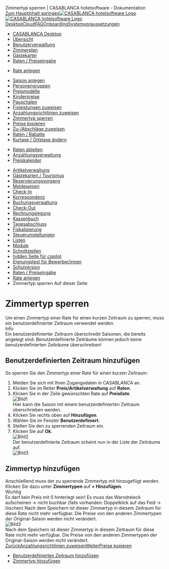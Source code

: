 Zimmertyp sperren | CASABLANCA hotelsoftware - Dokumentation  
[Zum Hauptinhalt springen](https://docs.casablanca.at/desktop/raten/rates/roomlock/#__docusaurus_skipToContent_fallback)[![CASABLANCA hotelsoftware Logo](https://docs.casablanca.at/img/logo.png) ![CASABLANCA hotelsoftware Logo](https://docs.casablanca.at/img/Casablanca_LOGO_2022_neg.png)](https://docs.casablanca.at/) [Desktop](https://docs.casablanca.at/desktop/desktop/)[Cloud](https://docs.casablanca.at/cloud/cloud_systems/)[FAQ](https://docs.casablanca.at/faq)[Onboarding](https://docs.casablanca.at/onboarding/fiscalization)[Systemvoraussetzungen](https://docs.casablanca.at/system_requirements)  
* [CASABLANCA Desktop](https://docs.casablanca.at/desktop/desktop/)
* [Übersicht](https://docs.casablanca.at/desktop/interface/)
* [Benutzerverwaltung](https://docs.casablanca.at/desktop/user_management/)
* [Zimmerplan](https://docs.casablanca.at/desktop/room_plan/)
* [Gästekartei](https://docs.casablanca.at/desktop/guest_profile/)
* [Raten / Preiseingabe](https://docs.casablanca.at/desktop/raten/)
+ [Rate anlegen](https://docs.casablanca.at/desktop/raten/rates/)
- [Saison anlegen](https://docs.casablanca.at/desktop/raten/rates/saison)
- [Personengruppen](https://docs.casablanca.at/desktop/raten/rates/person_groups)
- [Preismodelle](https://docs.casablanca.at/desktop/raten/rates/models)
- [Kinderpreise](https://docs.casablanca.at/desktop/raten/rates/kids)
- [Pauschalen](https://docs.casablanca.at/desktop/raten/rates/pauschale)
- [Fixleistungen zuweisen](https://docs.casablanca.at/desktop/raten/rates/fixed)
- [Anzahlungsrichtlinien zuweisen](https://docs.casablanca.at/desktop/raten/rates/advance)
- [Zimmertyp sperren](https://docs.casablanca.at/desktop/raten/rates/roomlock)
- [Preise kopieren](https://docs.casablanca.at/desktop/raten/rates/copy)
- [Zu-/Abschläge zuweisen](https://docs.casablanca.at/desktop/raten/rates/shortstay)
- [Raten / Rabatte](https://docs.casablanca.at/desktop/raten/rates/accommodation_discounts)
- [Kurtaxe / Ortstaxe ändern](https://docs.casablanca.at/desktop/raten/rates/kurtaxe_adjustment)
+ [Raten ableiten](https://docs.casablanca.at/desktop/raten/ableitung/)
+ [Anzahlungsverwaltung](https://docs.casablanca.at/desktop/raten/deposit_management/)
+ [Preiskalender](https://docs.casablanca.at/desktop/raten/preiskalender/)
* [Artikelverwaltung](https://docs.casablanca.at/desktop/articles/)
* [Gästekarten / Tourismus](https://docs.casablanca.at/desktop/guest_cards/)
* [Reservierungsvorgang](https://docs.casablanca.at/desktop/reservation_process/)
* [Meldewesen](https://docs.casablanca.at/desktop/registration/)
* [Check-In](https://docs.casablanca.at/desktop/check_in/)
* [Korrespondenz](https://docs.casablanca.at/desktop/correspondence/)
* [Buchungsverwaltung](https://docs.casablanca.at/desktop/account/)
* [Check-Out](https://docs.casablanca.at/desktop/check-out/)
* [Rechnungslegung](https://docs.casablanca.at/desktop/accounting/)
* [Kassenbuch](https://docs.casablanca.at/desktop/cashbook/)
* [Tagesabschluss](https://docs.casablanca.at/desktop/daily_closing/)
* [Fiskalisierung](https://docs.casablanca.at/desktop/fiscalization/)
* [Steuerumstellungen](https://docs.casablanca.at/desktop/tax_changes/)
* [Listen](https://docs.casablanca.at/desktop/lists/)
* [Module](https://docs.casablanca.at/desktop/module/)
* [Schnittstellen](https://docs.casablanca.at/desktop/interfaces/)
* [hidden Seite für copilot](https://docs.casablanca.at/desktop/hidden_copilot)
* [Eignungstest für Bewerber/innen](https://docs.casablanca.at/desktop/qualification)
* [Schulversion](https://docs.casablanca.at/desktop/schoolversion)  
* [Raten / Preiseingabe](https://docs.casablanca.at/desktop/raten/)
* [Rate anlegen](https://docs.casablanca.at/desktop/raten/rates/)
* Zimmertyp sperren
Auf dieser Seite

# Zimmertyp sperren  
Um einen Zimmertyp einer Rate für einen kurzen Zeitraum zu sperren, muss ein benutzerdefinierter Zeitraum verwendet werden.  
Info  
Ein benutzerdefinierter Zeitraum überschreibt Saisonen, die bereits angelegt sind. Benutzerdefinierte Zeiträume können jedoch keine benutzerdefinierten Zeiträume überschreiben!

## Benutzerdefinierten Zeitraum hinzufügen[](https://docs.casablanca.at/desktop/raten/rates/roomlock/#benutzerdefinierten-zeitraum-hinzufügen "Direkter Link zu Benutzerdefinierten Zeitraum hinzufügen")  
So sperren Sie den Zimmertyp einer Rate für einen kurzen Zeitraum:  
1. Melden Sie sich mit Ihren Zugangsdaten in CASABLANCA an.
2. Klicken Sie im Reiter **Preis/Artikelverwaltung** auf **Raten**.
3. Klicken Sie in der Zeile gewünschten Rate auf **Preisliste**.  
![Bild1](https://docs.casablanca.at/assets/images/rate_04-71282ecfb6a1a0cf12269edd169bdc60.png "Rate Preisliste")  
Hier kann die Saison mit einem benutzerdefinierten Zeitraum überschrieben werden.  
4. Klicken Sie rechts oben auf **Hinzufügen**.
5. Wählen Sie im Fenster **Benutzerdefiniert**.
6. Stellen Sie den zu sperrenden Zeitraum ein.
7. Klicken Sie auf **Ok**.  
![Bild2](https://docs.casablanca.at/assets/images/benutzerdefiniert-d6b147832bc89795de60235d076d0e57.png "Benutzerdefinierter Zeitraum")  
Der benutzerdefinierte Zeitraum scheint nun in der Liste der Zeiträume auf.  
![Bild3](https://docs.casablanca.at/assets/images/benutzerdefiniert_01-e8e985649f3586dd5186493c38337e34.png "Benutzerdefinierter Zeitraum")

## Zimmertyp hinzufügen[](https://docs.casablanca.at/desktop/raten/rates/roomlock/#zimmertyp-hinzufügen "Direkter Link zu Zimmertyp hinzufügen")  
Anschließend muss der zu sperrende Zimmertyp mit hinzugefügt werden. Klicken Sie dazu unter **Zimmertypen** auf **+ Hinzufügen**.  
Wichtig  
Es darf kein Preis mit 0 hinterlegt sein! Es muss das Warndreieck aufscheinen -> nicht buchbar (falls vorhanden: Doppelklick auf das Feld -> löschen)
Nach dem Speichern ist dieser Zimmertyp in diesem Zeitraum für diese Rate nicht mehr verfügbar. Die Preise von den anderen Zimmertypen der Original-Saison werden nicht verändert.  
![Bild3](https://docs.casablanca.at/assets/images/zimmertyp_gesperrt-f7f95919728c1a475c5c24e0a6043c02.png "Zimmertyp gesperrt")  
Nach dem Speichern ist dieser Zimmertyp in diesem Zeitraum für diese Rate nicht mehr verfügbar. Die Preise von den anderen Zimmertypen der Original-Saison werden nicht verändert.  
[ZurückAnzahlungsrichtlinien zuweisen](https://docs.casablanca.at/desktop/raten/rates/advance)[WeiterPreise kopieren](https://docs.casablanca.at/desktop/raten/rates/copy)  
* [Benutzerdefinierten Zeitraum hinzufügen](https://docs.casablanca.at/desktop/raten/rates/roomlock/#benutzerdefinierten-zeitraum-hinzufügen)
* [Zimmertyp hinzufügen](https://docs.casablanca.at/desktop/raten/rates/roomlock/#zimmertyp-hinzufügen)
